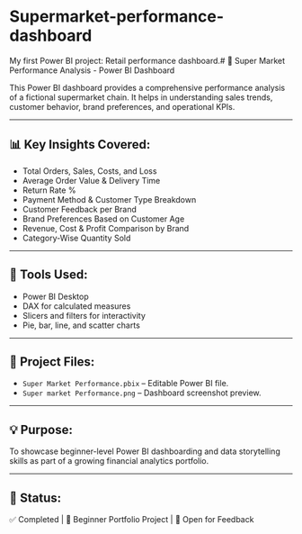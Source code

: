 # Supermarket-performance-dashboard
My first Power BI project: Retail performance dashboard.# 🛒 Super Market Performance Analysis - Power BI Dashboard

This Power BI dashboard provides a comprehensive performance analysis of a fictional supermarket chain. It helps in understanding sales trends, customer behavior, brand preferences, and operational KPIs.

---

## 📊 Key Insights Covered:
- Total Orders, Sales, Costs, and Loss
- Average Order Value & Delivery Time
- Return Rate %
- Payment Method & Customer Type Breakdown
- Customer Feedback per Brand
- Brand Preferences Based on Customer Age
- Revenue, Cost & Profit Comparison by Brand
- Category-Wise Quantity Sold

---

## 🧰 Tools Used:
- Power BI Desktop
- DAX for calculated measures
- Slicers and filters for interactivity
- Pie, bar, line, and scatter charts

---

## 📁 Project Files:
- `Super Market Performance.pbix` – Editable Power BI file.
- `Super market Performance.png` – Dashboard screenshot preview.

---

## 💡 Purpose:
To showcase beginner-level Power BI dashboarding and data storytelling skills as part of a growing financial analytics portfolio.

---

## 📌 Status:
✅ Completed | 🧪 Beginner Portfolio Project | 💼 Open for Feedback


